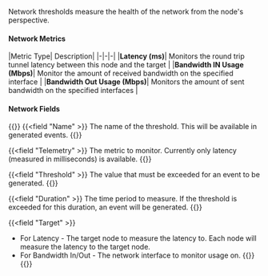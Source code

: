 Network thresholds measure the health of the network from the node's perspective.

#### Network Metrics

|Metric Type| Description|
|-|-|-|
|**Latency (ms)**| Monitors the round trip tunnel latency between this node and the target |
|**Bandwidth IN Usage (Mbps)**| Monitor the amount of received bandwidth on the specified interface |
|**Bandwidth Out Usage (Mbps)**| Monitors the amount of sent bandwidth on the specified interfaces |

#### Network Fields
{{<fields>}}
{{<field "Name" >}}
The name of the threshold. This will be available in generated events.
{{</field >}}

{{<field "Telemetry" >}}
The metric to monitor. Currently only latency (measured in milliseconds) is available.
{{</field >}}

{{<field "Threshold" >}}
The value that must be exceeded for an event to be generated.
{{</field >}}

{{<field "Duration" >}}
The time period to measure. If the threshold is exceeded for this duration, an event will be generated.
{{</field >}}

{{<field "Target" >}}
- For Latency - The target node to measure the latency to. Each node will measure the latency to the target node.
- For Bandwidth In/Out - The network interface to monitor usage on. 
{{</field >}}
{{</fields>}}